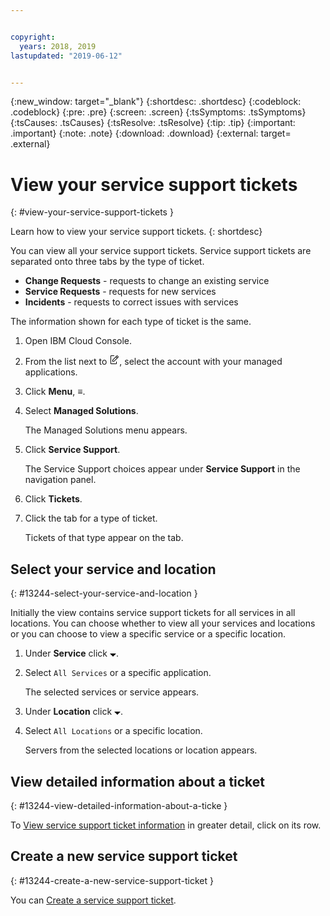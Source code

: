 ```yaml
---


copyright:
  years: 2018, 2019
lastupdated: "2019-06-12"


---
```


{:new_window: target="_blank"} 
{:shortdesc: .shortdesc} 
{:codeblock: .codeblock} 
{:pre: .pre} 
{:screen: .screen} 
{:tsSymptoms: .tsSymptoms} 
{:tsCauses: .tsCauses} 
{:tsResolve: .tsResolve} 
{:tip: .tip} 
{:important: .important} 
{:note: .note} 
{:download: .download} 
{:external: target= .external} 

# View your service support tickets
{: #view-your-service-support-tickets } 

Learn how to view your service support tickets.
{: shortdesc} 

You can view all your service support tickets. Service support tickets
are separated onto three tabs by the type of ticket.

  - **Change Requests** - requests to change an existing service
  - **Service Requests** - requests for new services
  - **Incidents** - requests to correct issues with services

The information shown for each type of ticket is the same.

1.  Open IBM Cloud Console.

2.  From the list next to <svg aria-label="pencil with paper"
    alt="pencil with paper" viewBox="0 0 32 32" width="16"
    height="16"><path d="M22 22v6H6V4h10V2H6a2 2 0 0 0-2 2v24a2 2 0 0
    0 2 2h16a2 2 0 0 0 2-2v-6z"/><path d="M29.537 5.76L26.24
    2.463a1.58 1.58 0 0 0-2.236 0L10 16.467V22h5.533L29.537 7.995a1.58
    1.58 0 0 0 0-2.235zM14.704 20H12v-2.704l9.44-9.441 2.705
    2.704zM25.56 9.145l-2.704-2.704 2.267-2.267 2.704
    2.704z"/></svg>, select the account with your managed
    applications.

3.  Click **Menu**, ≡.

4.  Select **Managed Solutions**.
    
    The Managed Solutions menu appears.

5.  Click **Service Support**.
    
    The Service Support choices appear under **Service Support** in the
    navigation panel.

6.  Click **Tickets**.

7.  Click the tab for a type of ticket.
    
    Tickets of that type appear on the tab.

## Select your service and location
{: #13244-select-your-service-and-location } 

Initially the view contains service support tickets for all services in
all locations. You can choose whether to view all your services and
locations or you can choose to view a specific service or a specific
location.

1.  Under **Service** click <svg aria-label="open list of options"
    alt="open list of options" fill-rule="evenodd" height="5" role="img"
    viewBox="0 0 10 5" width="10"><title>open list of
    options</title><path d="M0 0l5 4.998L10 0z"></path></svg>.

2.  Select `All Services` or a specific application.
    
    The selected services or service appears.

3.  Under **Location** click <svg aria-label="open list of options"
    alt="open list of options" fill-rule="evenodd" height="5" role="img"
    viewBox="0 0 10 5" width="10"><title>open list of
    options</title><path d="M0 0l5 4.998L10 0z"></path></svg>.

4.  Select `All Locations` or a specific location.
    
    Servers from the selected locations or location appears.

## View detailed information about a ticket
{: #13244-view-detailed-information-about-a-ticke } 

To [View service support ticket
information](/docs/managed-solutions/view-service-support-ticket-information.html "View service support ticket information")
in greater detail, click on its row.

## Create a new service support ticket
{: #13244-create-a-new-service-support-ticket } 

You can [Create a service support
ticket](/docs/managed-solutions/create-a-service-support-ticket.html "Create a service support ticket").
